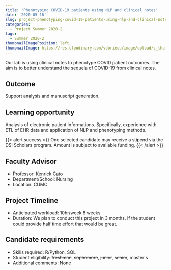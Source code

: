 ```yaml
---
title: 'Phenotyping COVID-19 patients using NLP and clinical notes'
date: '2020-05-18'
slug: project-phenotyping-covid-19-patients-using-nlp-and-clinical-notes
categories:
  - Project Summer 2020-2
tags:
  - Summer 2020-2
thumbnailImagePosition: left
thumbnailImage: https://res.cloudinary.com/vdoriecu/image/upload/c_thumb,w_200,g_face/v1579110178/construction_c6dqbd.png
---
```

Our lab is using clinical notes to phenotype COVID patient outcomes. The aim is to better understand the sequela of COVID-19 from clinical notes.

<!--more-->

## Outcome

Support analysis and manuscript generation.

## Learning opportunity

Analysis of electronic patient informations. Specifically, experience with ETL of EHR data and application of NLP and phenotyping methods.

{{< alert success >}}
One selected candidate may receive a stipend via the DSI Scholars program. Amount is subject to available funding.
{{< /alert >}}

## Faculty Advisor
+ Professor: Kenrick Cato
+ Department/School: Nursing
+ Location: CUMC

## Project Timeline
+ Anticipated workload: 10hr/week 8 weeks
+ Duration: We plan to conduct this project in 3 months. If the student could provide half time effort that would be great.

## Candidate requirements
+ Skills required: R/Python, SQL
+ Student eligibility: ~~freshman~~, ~~sophomore~~, ~~junior~~, ~~senior~~, master's
+ Additional comments: None

